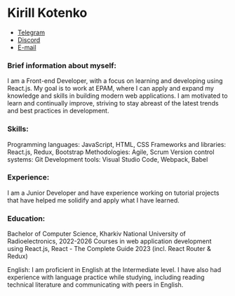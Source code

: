 # Kirill Kotenko
* [Telegram](https://t.me/vindyt) 
* [Discord](https://discordapp.com/users/727809340182102068)
* [E-mail](taligynn@gmail.com)

### <p>Brief information about myself:
I am a Front-end Developer, with a focus on learning and developing using React.js. My goal is to work at EPAM, where I can apply and expand my knowledge and skills in building modern web applications. I am motivated to learn and continually improve, striving to stay abreast of the latest trends and best practices in development.</p>

### <p>Skills:
Programming languages: JavaScript, HTML, CSS
Frameworks and libraries: React.js, Redux, Bootstrap
Methodologies: Agile, Scrum
Version control systems: Git
Development tools: Visual Studio Code, Webpack, Babel </p>

### <p>Experience:
I am a Junior Developer and have experience working on tutorial projects that have helped me solidify and apply what I have learned.</p>

### <p> Education:
Bachelor of Computer Science, Kharkiv National University of Radioelectronics, 2022-2026
Courses in web application development using React.js, React - The Complete Guide 2023 (incl. React Router & Redux)</p>

<p>English:
I am proficient in English at the Intermediate level. I have also had experience with language practice while studying, including reading technical literature and communicating with peers in English.</p>
